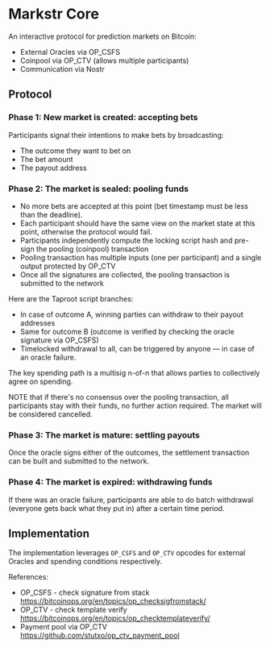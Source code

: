 # Markstr Core

An interactive protocol for prediction markets on Bitcoin:
- External Oracles via OP_CSFS
- Coinpool via OP_CTV (allows multiple participants)
- Communication via Nostr

## Protocol

### Phase 1: New market is created: accepting bets

Participants signal their intentions to make bets by broadcasting:
- The outcome they want to bet on
- The bet amount
- The payout address

### Phase 2: The market is sealed: pooling funds

- No more bets are accepted at this point (bet timestamp must be less than the deadline).  
- Each participant should have the same view on the market state at this point, otherwise the protocol would fail.
- Participants independently compute the locking script hash and pre-sign the pooling (coinpool) transaction
- Pooling transaction has multiple inputs (one per participant) and a single output protected by OP_CTV
- Once all the signatures are collected, the pooling transaction is submitted to the network

Here are the Taproot script branches:
- In case of outcome A, winning parties can withdraw to their payout addresses
- Same for outcome B (outcome is verified by checking the oracle signature via OP_CSFS)
- Timelocked withdrawal to all, can be triggered by anyone — in case of an oracle failure.

The key spending path is a multisig n-of-n that allows parties to collectively agree on spending.

NOTE that if there's no consensus over the pooling transaction, all participants stay with their funds, no further action required. The market will be considered cancelled.

### Phase 3: The market is mature: settling payouts

Once the oracle signs either of the outcomes, the settlement transaction can be built and submitted to the network.

### Phase 4: The market is expired: withdrawing funds

If there was an oracle failure, participants are able to do batch withdrawal (everyone gets back what they put in) after a certain time period.

## Implementation

The implementation leverages `OP_CSFS` and `OP_CTV` opcodes for external Oracles and spending conditions respectively.

References:
- OP_CSFS - check signature from stack https://bitcoinops.org/en/topics/op_checksigfromstack/
- OP_CTV - check template verify https://bitcoinops.org/en/topics/op_checktemplateverify/
- Payment pool via OP_CTV https://github.com/stutxo/op_ctv_payment_pool
